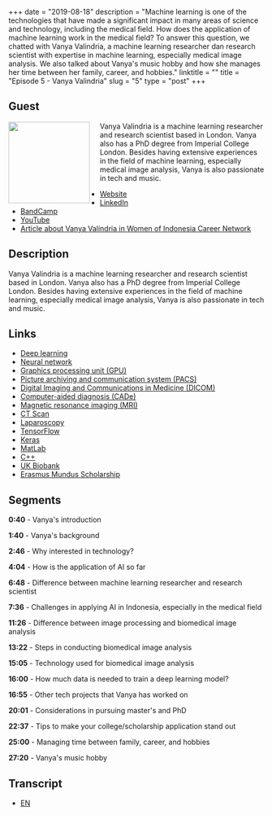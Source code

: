 +++
date = "2019-08-18"
description = "Machine learning is one of the technologies that have made a significant impact in many areas of science and technology, including the medical field. How does the application of machine learning work in the medical field? To answer this question, we chatted with Vanya Valindria, a machine learning researcher dan research scientist with expertise in machine learning, especially medical image analysis. We also talked about Vanya's music hobby and how she manages her time between her family, career, and hobbies."
linktitle = ""
title = "Episode 5 - Vanya Valindria"
slug = "5"
type = "post"
+++

## Guest

<img style="float: left; width: 160px; margin-right: 20px;" src="/img/ep5.png">

Vanya Valindria is a machine learning researcher and research scientist based in London. Vanya also has a PhD degree from Imperial College London. Besides having extensive experiences in the field of machine learning, especially medical image analysis, Vanya is also passionate in tech and music.

- [Website](https://vanya2v.wordpress.com)
- [LinkedIn](https://www.linkedin.com/in/vanyavalindria/)
- [BandCamp](https://vanya2v.bandcamp.com/)
- [YouTube](https://www.youtube.com/channel/UC000VnOeiJ_pAEl7SrlOlSg)
- [Article about Vanya Valindria in Women of Indonesia Career Network](https://wincareernetwork.com/blog/vanya-valindria)

## Description

Vanya Valindria is a machine learning researcher and research scientist based in London. Vanya also has a PhD degree from Imperial College London. Besides having extensive experiences in the field of machine learning, especially medical image analysis, Vanya is also passionate in tech and music.

<div class="audioplayer">
    <audio>
        <source src="https://anchor.fm/s/9cae1b8/podcast/play/4271978/https%3A%2F%2Fd3ctxlq1ktw2nl.cloudfront.net%2Fproduction%2F2019-7-19%2F21231434-44100-2-29efdc165e08c.mp3" rel="preload" as="audio">
    </audio>
</div>

<!-- <iframe src="https://anchor.fm/kartini-teknologi/embed/episodes/Episode-5---Pembelajaran-mesin-dan-analisis-citra-di-bidang-medis-bersama-Vanya-Valindria-e50sda" height="102px" width="400px" frameborder="0" scrolling="no"></iframe> -->

## Links

- [Deep learning](https://en.wikipedia.org/wiki/Deep_learning)
- [Neural network](https://en.wikipedia.org/wiki/Neural_network)
- [Graphics processing unit (GPU)](https://en.wikipedia.org/wiki/Graphics_processing_unit)
- [Picture archiving and communication system (PACS)](https://en.wikipedia.org/wiki/Picture_archiving_and_communication_system)
- [Digital Imaging and Communications in Medicine (DICOM)](https://en.wikipedia.org/wiki/DICOM)
- [Computer-aided diagnosis (CADe)](https://en.wikipedia.org/wiki/Computer-aided_diagnosis)
- [Magnetic resonance imaging (MRI)](https://en.wikipedia.org/wiki/Magnetic_resonance_imaging)
- [CT Scan](https://en.wikipedia.org/wiki/CT_scan)
- [Laparoscopy](https://en.wikipedia.org/wiki/Laparoscopy)
- [TensorFlow](https://www.tensorflow.org/)
- [Keras](http://keras.io/)
- [MatLab](https://www.mathworks.com/products/matlab.html)
- [C++](https://en.wikipedia.org/wiki/C%2B%2B)
- [UK Biobank](https://en.wikipedia.org/wiki/UK_Biobank)
- [Erasmus Mundus Scholarship](https://en.wikipedia.org/wiki/Erasmus_Mundus)

## Segments

**0:40** - Vanya's introduction

**1:40** - Vanya's background

**2:46** - Why interested in technology?

**4:04** - How is the application of AI so far

**6:48** - Difference between machine learning researcher and research scientist

**7:36** - Challenges in applying AI in Indonesia, especially in the medical field

**11:26** - Difference between image processing and biomedical image analysis

**13:22** - Steps in conducting biomedical image analysis

**15:05** - Technology used for biomedical image analysis

**16:00** - How much data is needed to train a deep learning model?

**16:55** - Other tech projects that Vanya has worked on

**20:01** - Considerations in pursuing master's and PhD

**22:37** - Tips to make your college/scholarship application stand out

**25:00** - Managing time between family, career, and hobbies

**27:20** - Vanya's music hobby

## Transcript

- [EN](transcript)
